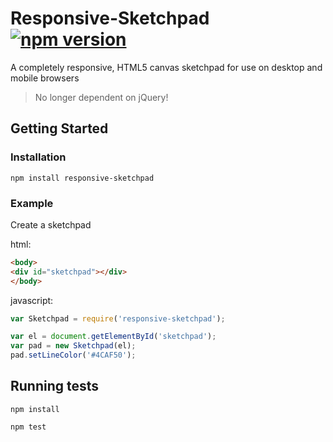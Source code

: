 # Responsive-Sketchpad [![npm version](https://badge.fury.io/js/responsive-sketchpad.svg)](http://badge.fury.io/js/responsive-sketchpad)

A completely responsive, HTML5 canvas sketchpad for use on desktop and mobile browsers

> No longer dependent on jQuery!


## Getting Started

### Installation

`npm install responsive-sketchpad`

### Example

Create a sketchpad

html:
```html
<body>
<div id="sketchpad"></div>
</body>
```

javascript:
```js
var Sketchpad = require('responsive-sketchpad');

var el = document.getElementById('sketchpad');
var pad = new Sketchpad(el);
pad.setLineColor('#4CAF50');
```

## Running tests

`npm install`

`npm test`
